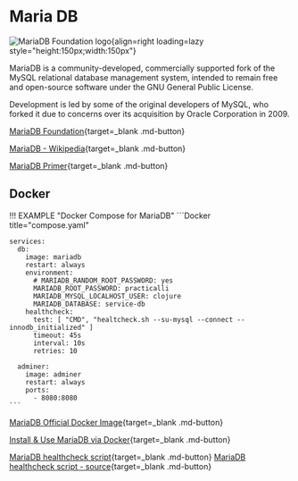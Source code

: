 # Maria DB

![MariaDB Foundation logo](https://d1q6f0aelx0por.cloudfront.net/product-logos/library-mariadb-logo.png){align=right loading=lazy style="height:150px;width:150px"}

MariaDB is a community-developed, commercially supported fork of the MySQL relational database management system, intended to remain free and open-source software under the GNU General Public License.

Development is led by some of the original developers of MySQL, who forked it due to concerns over its acquisition by Oracle Corporation in 2009.

[MariaDB Foundation](https://mariadb.org/){target=_blank .md-button}

[MariaDB - Wikipedia](https://en.wikipedia.org/wiki/MariaDB){target=_blank .md-button}

[MariaDB Primer](https://mariadb.com/kb/en/a-mariadb-primer/){target=_blank .md-button}

## Docker

!!! EXAMPLE "Docker Compose for MariaDB"
    ```Docker title="compose.yaml"

    services:
      db:
        image: mariadb
        restart: always
        environment:
          # MARIADB_RANDOM_ROOT_PASSWORD: yes
          MARIADB_ROOT_PASSWORD: practicalli
          MARIADB_MYSQL_LOCALHOST_USER: clojure
          MARIADB_DATABASE: service-db
        healthcheck:
          test: [ "CMD", "healtcheck.sh --su-mysql --connect --innodb_initialized" ]
          timeout: 45s
          interval: 10s
          retries: 10

      adminer:
        image: adminer
        restart: always
        ports:
          - 8080:8080
    ```

[MariaDB Official Docker Image](https://hub.docker.com/_/mariadb){target=_blank .md-button}

[Install & Use MariaDB via Docker](https://mariadb.com/kb/en/installing-and-using-mariadb-via-docker/){target=_blank .md-button}

[MariaDB healthcheck script](https://mariadb.com/kb/en/using-healthcheck-sh-script/){target=_blank .md-button}
[MariaDB healthcheck script - source](https://github.com/MariaDB/mariadb-docker/blob/master/10.10/healthcheck.sh){target=_blank .md-button}
